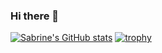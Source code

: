 ### Hi there 👋

<!--
**sabrinekhoualdi/sabrinekhoualdi** is a ✨ _special_ ✨ repository because its `README.md` (this file) appears on your GitHub profile.

Here are some ideas to get you started:

- 🔭 I’m currently working on ...
- 🌱 I’m currently learning ...
- 👯 I’m looking to collaborate on ...
- 🤔 I’m looking for help with ...
- 💬 Ask me about ...
- 📫 How to reach me: ...
- 😄 Pronouns: ...
- ⚡ Fun fact: ...
-->
[![Sabrine's GitHub stats](https://github-readme-stats.vercel.app/api?username=sabrinekhoualdi)](https://github.com/anuraghazra/github-readme-stats)
[![trophy](https://github-profile-trophy.vercel.app/?username=sabrinekhoualdi)](https://github.com/ryo-ma/github-profile-trophy)
